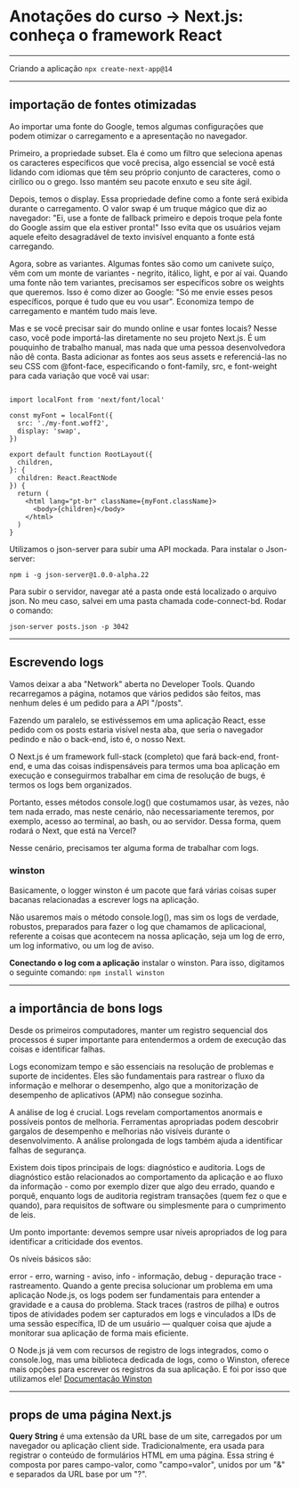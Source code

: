 # Anotações do curso -> Next.js: conheça o framework React

---

Criando a aplicação
```npx create-next-app@14```

---

## importação de fontes otimizadas
 Ao importar uma fonte do Google, temos algumas configurações que podem otimizar o carregamento e a apresentação no navegador.

Primeiro, a propriedade subset. Ela é como um filtro que seleciona apenas os caracteres específicos que você precisa, algo essencial se você está lidando com idiomas que têm seu próprio conjunto de caracteres, como o cirílico ou o grego. Isso mantém seu pacote enxuto e seu site ágil.

Depois, temos o display. Essa propriedade define como a fonte será exibida durante o carregamento. O valor swap é um truque mágico que diz ao navegador: "Ei, use a fonte de fallback primeiro e depois troque pela fonte do Google assim que ela estiver pronta!" Isso evita que os usuários vejam aquele efeito desagradável de texto invisível enquanto a fonte está carregando.

Agora, sobre as variantes. Algumas fontes são como um canivete suíço, vêm com um monte de variantes - negrito, itálico, light, e por aí vai. Quando uma fonte não tem variantes, precisamos ser específicos sobre os weights que queremos. Isso é como dizer ao Google: "Só me envie esses pesos específicos, porque é tudo que eu vou usar". Economiza tempo de carregamento e mantém tudo mais leve.

Mas e se você precisar sair do mundo online e usar fontes locais? Nesse caso, você pode importá-las diretamente no seu projeto Next.js. É um pouquinho de trabalho manual, mas nada que uma pessoa desenvolvedora não dê conta. Basta adicionar as fontes aos seus assets e referenciá-las no seu CSS com @font-face, especificando o font-family, src, e font-weight para cada variação que você vai usar:
```

import localFont from 'next/font/local'
 
const myFont = localFont({
  src: './my-font.woff2',
  display: 'swap',
})
  
export default function RootLayout({
  children,
}: {
  children: React.ReactNode
}) {
  return (
    <html lang="pt-br" className={myFont.className}>
      <body>{children}</body>
    </html>
  )
}

```

Utilizamos o json-server para subir uma API mockada.
Para instalar o Json-server:

```
npm i -g json-server@1.0.0-alpha.22
```

Para subir o servidor, navegar até a pasta onde está localizado o arquivo json. No meu caso, salvei em uma pasta chamada code-connect-bd. Rodar o comando:
```
json-server posts.json -p 3042
```

---

## Escrevendo logs
Vamos deixar a aba "Network" aberta no Developer Tools. Quando recarregamos a página, notamos que vários pedidos são feitos, mas nenhum deles é um pedido para a API "/posts".

Fazendo um paralelo, se estivéssemos em uma aplicação React, esse pedido com os posts estaria visível nesta aba, que seria o navegador pedindo e não o back-end, isto é, o nosso Next.

O Next.js é um framework full-stack (completo) que fará back-end, front-end, e uma das coisas indispensáveis para termos uma boa aplicação em execução e conseguirmos trabalhar em cima de resolução de bugs, é termos os logs bem organizados.

Portanto, esses métodos console.log() que costumamos usar, às vezes, não tem nada errado, mas neste cenário, não necessariamente teremos, por exemplo, acesso ao terminal, ao bash, ou ao servidor. Dessa forma, quem rodará o Next, que está na Vercel?

Nesse cenário, precisamos ter alguma forma de trabalhar com logs.

### winston
Basicamente, o logger winston é um pacote que fará várias coisas super bacanas relacionadas a escrever logs na aplicação.

Não usaremos mais o método console.log(), mas sim os logs de verdade, robustos, preparados para fazer o log que chamamos de aplicacional, referente a coisas que acontecem na nossa aplicação, seja um log de erro, um log informativo, ou um log de aviso.

**Conectando o log com a aplicação**
instalar o winston. Para isso, digitamos o seguinte comando: 
```npm install winston```

---

## a importância de bons logs
Desde os primeiros computadores, manter um registro sequencial dos processos é super importante para entendermos a ordem de execução das coisas e identificar falhas.

Logs economizam tempo e são essenciais na resolução de problemas e suporte de incidentes. Eles são fundamentais para rastrear o fluxo da informação e melhorar o desempenho, algo que a monitorização de desempenho de aplicativos (APM) não consegue sozinha.

A análise de log é crucial. Logs revelam comportamentos anormais e possíveis pontos de melhoria. Ferramentas apropriadas podem descobrir gargalos de desempenho e melhorias não visíveis durante o desenvolvimento. A análise prolongada de logs também ajuda a identificar falhas de segurança.

Existem dois tipos principais de logs: diagnóstico e auditoria. Logs de diagnóstico estão relacionados ao comportamento da aplicação e ao fluxo da informação - como por exemplo dizer que algo deu errado, quando e porquê, enquanto logs de auditoria registram transações (quem fez o que e quando), para requisitos de software ou simplesmente para o cumprimento de leis.

Um ponto importante: devemos sempre usar níveis apropriados de log para identificar a criticidade dos eventos.

Os níveis básicos são:

error - erro,
warning - aviso,
info - informação,
debug - depuração
trace - rastreamento.
Quando a gente precisa solucionar um problema em uma aplicação Node.js, os logs podem ser fundamentais para entender a gravidade e a causa do problema. Stack traces (rastros de pilha) e outros tipos de atividades podem ser capturados em logs e vinculados a IDs de uma sessão específica, ID de um usuário — qualquer coisa que ajude a monitorar sua aplicação de forma mais eficiente.

O Node.js já vem com recursos de registro de logs integrados, como o console.log, mas uma biblioteca dedicada de logs, como o Winston, oferece mais opções para escrever os registros da sua aplicação. E foi por isso que utilizamos ele!
[Documentação Winston](https://github.com/winstonjs/winston)

---

## props de uma página Next.js
**Query String** é uma extensão da URL base de um site, carregados por um navegador ou aplicação client side. Tradicionalmente, era usada para registrar o conteúdo de formulários HTML em uma página. Essa string é composta por pares campo-valor, como "campo=valor", unidos por um "&" e separados da URL base por um "?".

